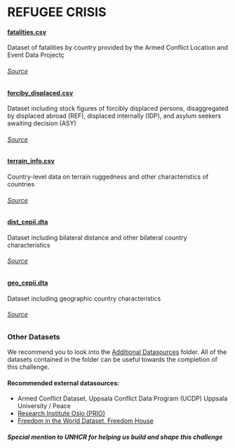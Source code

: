 # REFUGEE CRISIS


#### [fatalities.csv](fatalities.csv)

Dataset of fatalities by country provided by the Armed Conflict Location and Event Data Projectç

###### [_Source_](https://acleddata.com/#/dashboard)

#### [forciby_displaced.csv](forciby_displaced.csv)

Dataset including stock figures of forcibly displaced persons, disaggregated by displaced abroad (REF), displaced internally (IDP), and asylum seekers awaiting decision (ASY)

###### [_Source_](https://www.unhcr.org/refugee-statistics/)

#### [terrain_info.csv](terrain_info.csv)

Country-level data on terrain ruggedness and other characteristics of countries

###### [_Source_](https://diegopuga.org/data/rugged/)

#### [dist_cepii.dta](dist_cepii.dta)

Dataset including bilateral distance and other bilateral country characteristics

###### [_Source_](http://www.cepii.fr/)

#### [geo_cepii.dta](geo_cepii.dta)

Dataset including geographic country characteristics

###### [_Source_](http://www.cepii.fr/)

### Other Datasets

We recommend you to look into the [Additional Datasources](../Additional%20Datasources) folder. All of the datasets contained in the folder can be useful towards the completion of this challenge.

#### Recommended external datasources:

 - Armed Conflict Dataset. Uppsala Conflict Data Program (UCDP) Uppsala University / Peace
 - [Research Institute Oslo (PRIO)](https://www.prio.org/Data/Armed-Conflict/UCDP-PRIO/)
 - [Freedom in the World Dataset. Freedom House](https://freedomhouse.org)
 
 #### _Special mention to UNHCR for helping us build and shape this challenge_
